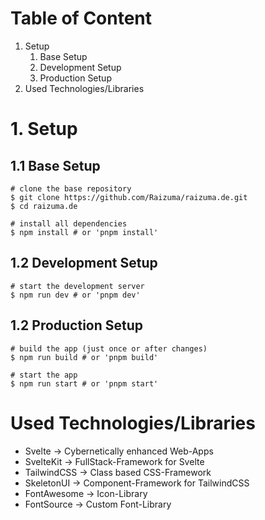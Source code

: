 # Table of Content
1. Setup
   1. Base Setup
   2. Development Setup
   3. Production Setup
2. Used Technologies/Libraries

# 1. Setup
## 1.1 Base Setup
```shell
# clone the base repository
$ git clone https://github.com/Raizuma/raizuma.de.git
$ cd raizuma.de

# install all dependencies
$ npm install # or 'pnpm install'
```

## 1.2 Development Setup
```shell
# start the development server
$ npm run dev # or 'pnpm dev'
```

## 1.2 Production Setup
```shell
# build the app (just once or after changes)
$ npm run build # or 'pnpm build'

# start the app
$ npm run start # or 'pnpm start'
```

# Used Technologies/Libraries
- Svelte -> Cybernetically enhanced Web-Apps
- SvelteKit -> FullStack-Framework for Svelte
- TailwindCSS -> Class based CSS-Framework
- SkeletonUI -> Component-Framework for TailwindCSS
- FontAwesome -> Icon-Library
- FontSource -> Custom Font-Library
